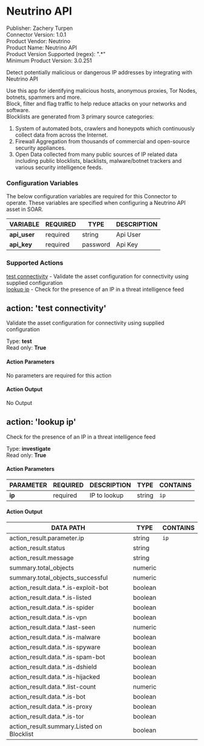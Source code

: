 [comment]: # "Auto-generated SOAR connector documentation"
# Neutrino API

Publisher: Zachery Turpen  
Connector Version: 1\.0\.1  
Product Vendor: Neutrino  
Product Name: Neutrino API  
Product Version Supported (regex): "\.\*"  
Minimum Product Version: 3\.0\.251  

Detect potentially malicious or dangerous IP addresses by integrating with Neutrino API


Use this app for identifying malicious hosts, anonymous proxies, Tor Nodes, botnets, spammers and
more.  
Block, filter and flag traffic to help reduce attacks on your networks and software.  
Blocklists are generated from 3 primary source categories:  
1) System of automated bots, crawlers and honeypots which continuously collect data from across the
Internet.  
2) Firewall Aggregation from thousands of commercial and open-source security appliances.  
3) Open Data collected from many public sources of IP related data including public blocklists,
blacklists, malware/botnet trackers and various security intelligence feeds.


### Configuration Variables
The below configuration variables are required for this Connector to operate.  These variables are specified when configuring a Neutrino API asset in SOAR.

VARIABLE | REQUIRED | TYPE | DESCRIPTION
-------- | -------- | ---- | -----------
**api\_user** |  required  | string | Api User
**api\_key** |  required  | password | Api Key

### Supported Actions  
[test connectivity](#action-test-connectivity) - Validate the asset configuration for connectivity using supplied configuration  
[lookup ip](#action-lookup-ip) - Check for the presence of an IP in a threat intelligence feed  

## action: 'test connectivity'
Validate the asset configuration for connectivity using supplied configuration

Type: **test**  
Read only: **True**

#### Action Parameters
No parameters are required for this action

#### Action Output
No Output  

## action: 'lookup ip'
Check for the presence of an IP in a threat intelligence feed

Type: **investigate**  
Read only: **True**

#### Action Parameters
PARAMETER | REQUIRED | DESCRIPTION | TYPE | CONTAINS
--------- | -------- | ----------- | ---- | --------
**ip** |  required  | IP to lookup | string |  `ip` 

#### Action Output
DATA PATH | TYPE | CONTAINS
--------- | ---- | --------
action\_result\.parameter\.ip | string |  `ip` 
action\_result\.status | string | 
action\_result\.message | string | 
summary\.total\_objects | numeric | 
summary\.total\_objects\_successful | numeric | 
action\_result\.data\.\*\.is\-exploit\-bot | boolean | 
action\_result\.data\.\*\.is\-listed | boolean | 
action\_result\.data\.\*\.is\-spider | boolean | 
action\_result\.data\.\*\.is\-vpn | boolean | 
action\_result\.data\.\*\.last\-seen | numeric | 
action\_result\.data\.\*\.is\-malware | boolean | 
action\_result\.data\.\*\.is\-spyware | boolean | 
action\_result\.data\.\*\.is\-spam\-bot | boolean | 
action\_result\.data\.\*\.is\-dshield | boolean | 
action\_result\.data\.\*\.is\-hijacked | boolean | 
action\_result\.data\.\*\.list\-count | numeric | 
action\_result\.data\.\*\.is\-bot | boolean | 
action\_result\.data\.\*\.is\-proxy | boolean | 
action\_result\.data\.\*\.is\-tor | boolean | 
action\_result\.summary\.Listed on Blocklist | boolean | 